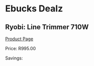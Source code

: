 
# Ebucks Dealz
## Ryobi: Line Trimmer 710W
[Product Page](https://www.ebucks.com/web/shop/productSelected.do?prodId=315080878&catId=714965764)

Price: R995.00

Savings: 


	